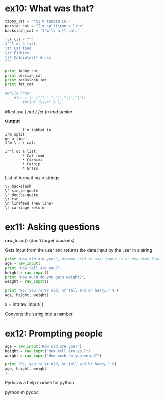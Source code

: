# ex10: What was that?
```python
tabby_cat = "\tI'm tabbed in."
persian_cat = "I'm split\non a line"
backslash_cat = "I'm \\ a \\ cat."

fat_cat = """
I''l do a list:
\t* Cat food
\t* Fishies
\t* Catnip\n\t* Grass
"""

print tabby_cat
print persian_cat
print backslash_cat
print fat_cat

#while True:
    #for i in ["/","-","|","\\","|"]:
        #print "%s\r" % i,
```
*Must use \ not / for \n and similar*

**Output**
```
        I'm tabbed in.
I'm split
on a line
I'm \ a \ cat.

I''l do a list:
        * Cat food
        * Fishies
        * Catnip
        * Grass
```
List of formatting in strings
```
\\ backslash
\' single-quote
\" double-quote
\t tab
\n linefeed (new line)
\r carriage return
```
# ex11: Asking questions
raw_input() (don't forget brackets)

Gets input from the user and returns the data input by the user in a string

```python
print "How old are you?", #comma used so user input is on the same line as question
age = raw_input()
print "How tall are you?",
height = raw_input()
print "How much do you gain weight?",
weight = raw_input()

print "So, you're %r old, %r tall and %r heavy." % (
age, height, weight)
```
x = int(raw_input())

Converts the string into a number

# ex12: Prompting people
```python
age = raw_input("How old are you?")
height = raw_input("How tall are you?")
weight = raw_input("How much do you weigh?")

print "So, you're %r old, %r tall and %r heavy." %(
age, height, weight
)
```
Pydoc is a help module for python

python-m pydoc <function>
    
